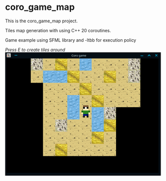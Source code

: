 # coro_game_map

This is the coro_game_map project.

Tiles map generation with using C++ 20 coroutines.

Game example using SFML library and -ltbb for execution policy

_Press E to create tiles around_
![img.png](img.png)